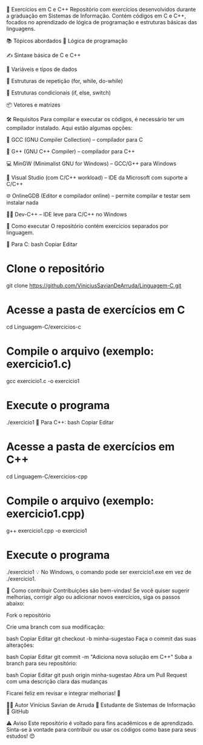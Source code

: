🧩 Exercícios em C e C++
Repositório com exercícios desenvolvidos durante a graduação em Sistemas de Informação.
Contém códigos em C e C++, focados no aprendizado de lógica de programação e estruturas básicas das linguagens.

📚 Tópicos abordados
🧠 Lógica de programação

✍️ Sintaxe básica de C e C++

🔢 Variáveis e tipos de dados

🔁 Estruturas de repetição (for, while, do-while)

🔀 Estruturas condicionais (if, else, switch)

📦 Vetores e matrizes

🛠️ Requisitos
Para compilar e executar os códigos, é necessário ter um compilador instalado. Aqui estão algumas opções:

🔧 GCC (GNU Compiler Collection) – compilador para C

🔧 G++ (GNU C++ Compiler) – compilador para C++

💻 MinGW (Minimalist GNU for Windows) – GCC/G++ para Windows

🧰 Visual Studio (com C/C++ workload) – IDE da Microsoft com suporte a C/C++

🌐 OnlineGDB (Editor e compilador online) – permite compilar e testar sem instalar nada

👨‍💻 Dev-C++ – IDE leve para C/C++ no Windows

🚀 Como executar
O repositório contém exercícios separados por linguagem.

🔹 Para C:
bash
Copiar
Editar
# Clone o repositório
git clone https://github.com/ViniciusSavianDeArruda/Linguagem-C.git

# Acesse a pasta de exercícios em C
cd Linguagem-C/exercicios-c

# Compile o arquivo (exemplo: exercicio1.c)
gcc exercicio1.c -o exercicio1

# Execute o programa
./exercicio1
🔸 Para C++:
bash
Copiar
Editar
# Acesse a pasta de exercícios em C++
cd Linguagem-C/exercicios-cpp

# Compile o arquivo (exemplo: exercicio1.cpp)
g++ exercicio1.cpp -o exercicio1

# Execute o programa
./exercicio1
💡 No Windows, o comando pode ser exercicio1.exe em vez de ./exercicio1.

🤝 Como contribuir
Contribuições são bem-vindas! Se você quiser sugerir melhorias, corrigir algo ou adicionar novos exercícios, siga os passos abaixo:

Fork o repositório

Crie uma branch com sua modificação:

bash
Copiar
Editar
git checkout -b minha-sugestao
Faça o commit das suas alterações:

bash
Copiar
Editar
git commit -m "Adiciona nova solução em C++"
Suba a branch para seu repositório:

bash
Copiar
Editar
git push origin minha-sugestao
Abra um Pull Request com uma descrição clara das mudanças

Ficarei feliz em revisar e integrar melhorias! 🙌

👨‍💻 Autor
Vinícius Savian de Arruda
📘 Estudante de Sistemas de Informação
🔗 GitHub

⚠️ Aviso
Este repositório é voltado para fins acadêmicos e de aprendizado.
Sinta-se à vontade para contribuir ou usar os códigos como base para seus estudos! 😊
